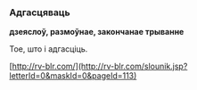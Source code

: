 ### Адгасцяваць
**дзеяслоў, размоўнае, закончанае трыванне**

Тое, што і адгасціць.

<a rel="author">[http://rv-blr.com/](http://rv-blr.com/slounik.jsp?letterId=0&maskId=0&pageId=113)</a>
